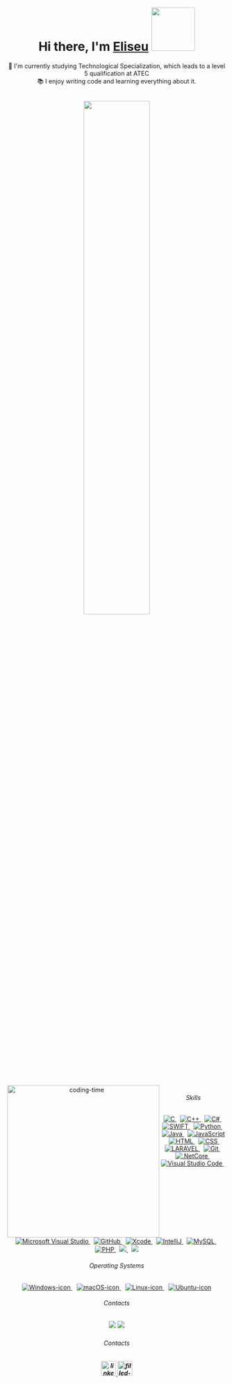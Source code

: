 <div align="center">
   <h1>Hi there, I'm <a href="https://hemant.codes">Eliseu</a> <img src="" width="100px"> </h1>
   <p align="center">
  🔬 I'm currently studying Technological Specialization, which leads to a level 5 qualification at ATEC
  <br>
  📚 I enjoy writing code and learning everything about it.
</p>

</div>

<br>



<div  align="center" style="margin-bottom:100px">
<img width=55% align="center"  src="https://github-readme-streak-stats.herokuapp.com?user=EliseuCandido&theme=dracula&mode=weekly" />
 </div>



<div align="center"> 

  <div style="display: inline_block"><br> 
                    <img align="left" height="350" alt="coding-time" src="code.gif">
    <h6 align="center">Skills</h6>

  <!-- Skills Badges -->
  <div style="margin-bottom: 20px;">
     <a href="https://learn-c.org/">
    <img alt="C" src="https://img.shields.io/badge/C-00599C?style=flat&logo=c&logoColor=white">
    </a>
    &nbsp;
    <a href="https://www.cplusplus.com/">
    <img alt="C++" src="https://img.shields.io/badge/C%2B%2B-00599C?style=flat&logo=c%2B%2B&logoColor=white">
    </a>
    &nbsp;
    <a href="https://learn.microsoft.com/en-us/dotnet/csharp/">
    <img alt="C#" src="https://img.shields.io/badge/C%23-239120?style=flat&logo=c-sharp&logoColor=white">
    </a>
    &nbsp;
    <a href="https://swift.org/">
    <img alt="SWIFT" src="https://img.shields.io/badge/Swift-FA7343?style=flat&logo=swift&logoColor=white">
    </a>
    &nbsp;
    <a href="https://www.python.org/">
    <img alt="Python" src="https://img.shields.io/badge/Python-14354C?style=flat&logo=python&logoColor=white">
    </a>
    &nbsp;
    <a href="https://www.java.com">
    <img alt="Java" src="https://img.shields.io/badge/Java-ED8B00?style=flat&logo=openjdk&logoColor=white">
    </a>
    &nbsp;
    <a href="https://developer.mozilla.org/en-US/docs/Web/JavaScript">
    <img alt="JavaScript" src="https://img.shields.io/badge/JavaScript-F7DF1E?style=flat&logo=javascript&logoColor=black">
    </a>
    &nbsp;
    <a href="https://developer.mozilla.org/en-US/docs/Web/HTML">
    <img alt="HTML" src="https://img.shields.io/badge/HTML5-E34F26?style=flat&logo=html5&logoColor=white">
    </a>
    &nbsp;
    <a href="https://developer.mozilla.org/en-US/docs/Web/CSS">
    <img alt="CSS" src="https://img.shields.io/badge/CSS3-1572B6?style=flat&logo=css3&logoColor=white">
    </a>
    &nbsp;
    <a href="https://laravel.com/">
    <img alt="LARAVEL" src="https://img.shields.io/badge/Laravel-FF2D20?style=flat&logo=laravel&logoColor=white">
    </a>
    &nbsp;
    <a href="https://git-scm.com/">
    <img alt="Git" src="https://img.shields.io/badge/GIT-E44C30?style=flat&logo=git&logoColor=white">
    </a>
    &nbsp;
    <a href="https://dotnet.microsoft.com/">
    <img alt=".NetCore" src="https://img.shields.io/badge/.NET-5C2D91?style=flat&logo=.net&logoColor=white">
    </a>
    &nbsp;
    <a href="https://code.visualstudio.com/">
    <img alt="Visual Studio Code" src="https://img.shields.io/badge/Visual_Studio_Code-0078D4?style=flat&logo=visual%20studio%20code&logoColor=white">
    </a>
    &nbsp;
    <a href="https://visualstudio.microsoft.com/">
    <img alt="Microsoft Visual Studio" src="https://img.shields.io/badge/Visual_Studio-5C2D91?style=flat&logo=visual%20studio&logoColor=white">
    </a>
    &nbsp;
    <a href="https://github.com/">
    <img alt="GitHub" src="https://img.shields.io/badge/GitHub-100000?style=flat&logo=github&logoColor=white">
    </a>
    &nbsp;
    <a href="https://developer.apple.com/xcode/">
    <img alt="Xcode" src="https://img.shields.io/badge/Xcode-007ACC?style=flat&logo=Xcode&logoColor=white">
    </a>
    &nbsp;
    <a href="https://www.jetbrains.com/idea/">
    <img alt="IntelliJ" src="https://img.shields.io/badge/IntelliJ_IDEA-000000.svg?style=flat&logo=intellij-idea&logoColor=white">
    </a>
    &nbsp;
    <a href="https://www.mysql.com/">
    <img alt="MySQL" src="https://img.shields.io/badge/MySQL-005C84?style=flat&logo=mysql&logoColor=white">
    </a>
    &nbsp;
    <a href="https://www.php.net/">
    <img alt="PHP" src="https://img.shields.io/badge/PHP-777BB4?style=flat&logo=php&logoColor=white">
    </a>
    &nbsp;
    <a href="https://www.jetbrains.com/phpstorm/">
    <img src="http://img.shields.io/badge/-PHPStorm-181717?style=flat&logo=phpstorm&logoColor=white">
    </a>
    &nbsp;
    <a href="https://nodejs.org/">
    <img src="https://img.shields.io/badge/Node.js-43853D?style=flat&logo=node.js&logoColor=white">
    </a>
  </div>
  
<h6 align="center">Operating Systems</h6>
  
<div style="margin-top: 20px; text-align: center;">

  <!-- Windows Badge -->
  <a href="https://www.microsoft.com/en-us/windows" target="_blank" style="margin-right: 10px;">
    <img alt="Windows-icon" src="https://img.shields.io/badge/-Windows-0078D6?style=flat&logo=windows&logoColor=white">
  </a>
  
  <!-- macOS Badge -->
  <a href="https://www.apple.com/macos/" target="_blank" style="margin-right: 10px;">
    <img alt="macOS-icon" src="https://img.shields.io/badge/-macOS-black?style=flat&logo=apple&logoColor=white">
  </a>

  <!-- Linux Badge -->
  <a href="https://www.linux.org/" target="_blank" style="margin-right: 10px;">
    <img alt="Linux-icon" src="https://img.shields.io/badge/-Linux-FCC624?style=flat&logo=linux&logoColor=black">
  </a>

  <!-- Ubuntu Badge -->
  <a href="https://ubuntu.com/" target="_blank">
    <img alt="Ubuntu-icon" src="https://img.shields.io/badge/-Ubuntu-E95420style=flat&logo=ubuntu&logoColor=white">
  </a>
</div>
  </div>
</div>


<h6 align="center">Contacts</h6>
<h5 align="center">
  <a href="https://www.linkedin.com/in/eliseucandido/" target="_blank"><img src="https://img.shields.io/badge/-LinkedIn-%230077B5?style=flat&logo=linkedin&logoColor=white"  target="_blank"></a>
  <a href="mailto: eliseu.candido.t0123764@edu.atec.pt"> <img src="https://img.shields.io/badge/-Gmail-%23333?style=flat&logo=gmail&logoColor=white" target="_blank"></a>
</h5>

<h6 align="center">Contacts</h6>
<h5 align="center">
  <a href="https://www.linkedin.com/in/eliseucandido/" target="_blank">
    <img width="34" height="34" src="https://img.icons8.com/3d-fluency/94/linkedin.png" alt="linkedin"/>
  </a>
  <a href="mailto: eliseu.candido.t0123764@edu.atec.pt" target="_blank">
    <img width="34" height="34" src="https://img.icons8.com/3d-fluency/94/filled-message.png" alt="filled-message"/>
  </a>
</h5>
